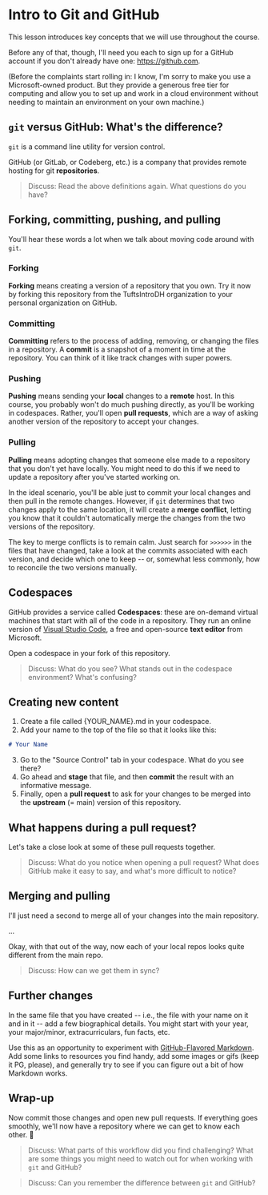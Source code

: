 # Intro to Git and GitHub

This lesson introduces key concepts that we will use throughout the course.

Before any of that, though, I'll need you each to sign up for a GitHub
account if you don't already have one: https://github.com.

(Before the complaints start rolling in: I know, I'm sorry to make you use a Microsoft-owned
product. But they provide a generous free tier for computing and allow you to set up and work in a
cloud environment without needing to maintain an environment on your own machine.)

## `git` versus GitHub: What's the difference?

`git` is a command line utility for version control.

GitHub (or GitLab, or Codeberg, etc.) is a company that provides remote
hosting for git **repositories**.

> Discuss: Read the above definitions again. What questions do you have?

## Forking, committing, pushing, and pulling

You'll hear these words a lot when we talk about moving code around with `git`.

### Forking

**Forking** means creating a version of a repository that you own. Try it now
by forking this repository from the TuftsIntroDH organization to your personal
organization on GitHub.


### Committing

**Committing** refers to the process of adding, removing, or changing the files in a repository.
A **commit** is a snapshot of a moment in time at the repository. You can think of it like track
changes with super powers.


### Pushing

**Pushing** means sending your **local** changes to a **remote** host. In this course, you probably
won't do much pushing directly, as you'll be working in codespaces. Rather, you'll open **pull
requests**, which are a way of asking another version of the repository to accept your changes.


### Pulling

**Pulling** means adopting changes that someone else made to a repository that you don't yet have
locally. You might need to do this if we need to update a repository after you've started working
on.

In the ideal scenario, you'll be able just to commit your local changes and then pull in the remote
changes. However, if `git` determines that two changes apply to the same location, it will create a
**merge conflict**, letting you know that it couldn't automatically merge the changes from the two
versions of the repository.

The key to merge conflicts is to remain calm. Just search for `>>>>>>` in the files that have
changed, take a look at the commits associated with each version, and decide which one to keep --
or, somewhat less commonly, how to reconcile the two versions manually.

## Codespaces

GitHub provides a service called **Codespaces**: these are on-demand virtual machines that
start with all of the code in a repository. They run an online version of [Visual Studio
Code](https://code.visualstudio.com), a free and open-source **text editor** from Microsoft.

Open a codespace in your fork of this repository.

> Discuss: What do you see? What stands out in the codespace environment? What's confusing?

## Creating new content

1. Create a file called {YOUR_NAME}.md in your codespace.
2. Add your name to the top of the file so that it looks like this:

```markdown
# Your Name
```

3. Go to the "Source Control" tab in your codespace. What do you see there?
4. Go ahead and **stage** that file, and then **commit** the result with an informative message.
5. Finally, open a **pull request** to ask for your changes to be merged into the **upstream** (= main) version of this repository.


## What happens during a pull request?

Let's take a close look at some of these pull requests together.

> Discuss: What do you notice when opening a pull request? What does GitHub make it easy to say, and what's more difficult to notice?


## Merging and pulling

I'll just need a second to merge all of your changes into the main repository.

...

Okay, with that out of the way, now each of your local repos looks quite different from the main repo.

> Discuss: How can we get them in sync?

## Further changes

In the same file that you have created -- i.e., the file with your name on it and in it -- add a
few biographical details. You might start with your year, your major/minor, extracurriculars, fun
facts, etc.

Use this as an opportunity to experiment with [GitHub-Flavored
Markdown](https://github.github.com/gfm/). Add some links to resources you find handy, add some
images or gifs (keep it PG, please), and generally try to see if you can figure out a bit of how
Markdown works.

## Wrap-up

Now commit those changes and open new pull requests. If everything goes smoothly, we'll now have a
repository where we can get to know each other. 🥳

> Discuss: What parts of this workflow did you find challenging? What are some things you might need
to watch out for when working with `git` and GitHub?

> Discuss: Can you remember the difference between `git` and GitHub?
